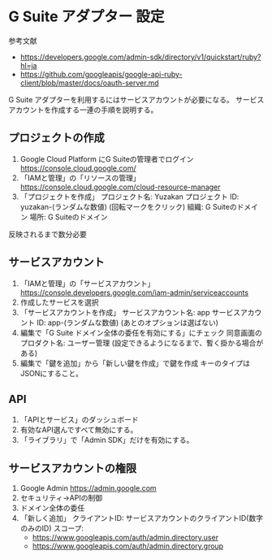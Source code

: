 # G Suite アダプター 設定

参考文献

* https://developers.google.com/admin-sdk/directory/v1/quickstart/ruby?hl=ja
* https://github.com/googleapis/google-api-ruby-client/blob/master/docs/oauth-server.md

G Suite アダプターを利用するにはサービスアカウントが必要になる。
サービスアカウントを作成する一連の手順を説明する。

## プロジェクトの作成

1. Google Cloud Platform にG Suiteの管理者でログイン
    https://console.cloud.google.com/
2. 「IAMと管理」の「リソースの管理」
    https://console.cloud.google.com/cloud-resource-manager
3. 「プロジェクトを作成」
    プロジェクト名: Yuzakan
    プロジェクト ID: yuzakan-(ランダムな数値) (回転マークをクリック)
    組織: G Suiteのドメイン
    場所: G Suiteのドメイン

反映されるまで数分必要

## サービスアカウント

1. 「IAMと管理」の「サービスアカウント」
    https://console.developers.google.com/iam-admin/serviceaccounts
2. 作成したサービスを選択
3. 「サービスアカウントを作成」
    サービスアカウント名: app
    サービスアカウント ID: app-(ランダムな数値)
    (あとのオプションは選ばない)
4. 編集で「G Suite ドメイン全体の委任を有効にする」にチェック
    同意画面のプロダクト名: ユーザー管理
    (設定できるようになるまで、暫く掛かる場合がある)
5. 編集で「鍵を追加」から「新しい鍵を作成」で鍵を作成
    キーのタイプはJSONにすること。

## API

1. 「APIとサービス」のダッシュボード
2. 有効なAPI選んですべて無効にする。
3. 「ライブラリ」で「Admin SDK」だけを有効にする。

## サービスアカウントの権限

1. Google Admin
    https://admin.google.com
2. セキュリティ→APIの制御
3. ドメイン全体の委任
4. 「新しく追加」
    クライアントID: サービスアカウントのクライアントID(数字のみのID)
    スコープ:
    * https://www.googleapis.com/auth/admin.directory.user
    * https://www.googleapis.com/auth/admin.directory.group

